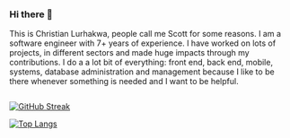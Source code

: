 ### Hi there 👋

This is Christian Lurhakwa, people call me Scott for some reasons. I am a software engineer with 7+ years of experience.
I have worked on lots of projects, in different sectors and made huge impacts through my contributions.
I do a a lot bit of everything: front end, back end, mobile, systems, database administration and management because I like to be there whenever something is needed and I want to be helpful.

<img src="https://komarev.com/ghpvc/?username=yirchriscott&style=flat-square&color=blue" alt=""/>

[![GitHub Streak](http://github-readme-streak-stats.herokuapp.com?user=irchriscott&theme=dark&background=000000)](https://git.io/streak-stats)

[![Top Langs](https://github-readme-stats.vercel.app/api/top-langs/?username=irchriscott&layout=compact&theme=vision-friendly-dark)](https://github.com/anuraghazra/github-readme-stats)
